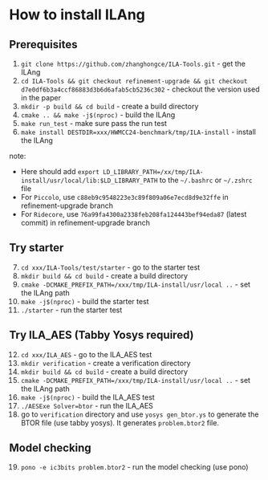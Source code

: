# How to install ILAng

## Prerequisites

1. `git clone https://github.com/zhanghongce/ILA-Tools.git` - get the ILAng
2. `cd ILA-Tools && git checkout refinement-upgrade && git checkout d7e0df6b3a4ccf86883d3b6d6afab5cb5236c302` - checkout the version used in the paper
3. `mkdir -p build && cd build` - create a build directory
4. `cmake .. && make -j$(nproc)` - build the ILAng
5. `make run_test` - make sure pass the run test
6. `make install DESTDIR=xxx/HWMCC24-benchmark/tmp/ILA-install` - install the ILAng

note: 
* Here should add `export LD_LIBRARY_PATH=/xx/tmp/ILA-install/usr/local/lib:$LD_LIBRARY_PATH` to the `~/.bashrc` or `~/.zshrc` file
* For `Piccolo`, use `c88eb9c9548223e3c89f809a06e7ecd8d9e32ffe` in refinement-upgrade branch
* For `Ridecore`, use `76a99fa4300a2338feb208fa124443bef94eda87` (latest commit) in refinement-upgrade branch

## Try starter

7. `cd xxx/ILA-Tools/test/starter` - go to the starter test
8. `mkdir build && cd build` - create a build directory
9. `cmake -DCMAKE_PREFIX_PATH=/xxx/tmp/ILA-install/usr/local ..` - set the ILAng path
10. `make -j$(nproc)` - build the starter test
11. `./starter` - run the starter test

## Try ILA_AES (Tabby Yosys required)

12. `cd xxx/ILA_AES` - go to the ILA_AES test
13. `mkdir verification` - create a verification directory
14. `mkdir build && cd build` - create a build directory
15. `cmake -DCMAKE_PREFIX_PATH=/xxx/tmp/ILA-install/usr/local ..` - set the ILAng path
16. `make -j$(nproc)` - build the ILA_AES test
17. `./AESExe Solver=btor` - run the ILA_AES
18. go to `verification` directory and use `yosys gen_btor.ys` to generate the BTOR file (use tabby yosys). It generates `problem.btor2` file.

## Model checking

19. `pono -e ic3bits problem.btor2` - run the model checking (use pono)
